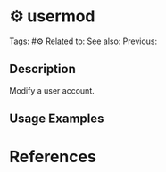# ⚙️ usermod

Tags: #⚙️
Related to:
See also:
Previous:

## Description

Modify a user account.

## Usage Examples

### 

# References